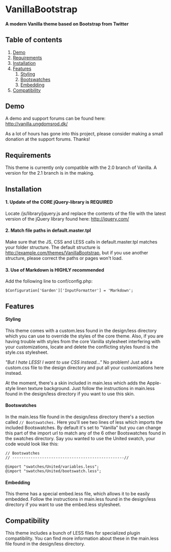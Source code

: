 VanillaBootstrap
================

#### A modern Vanilla theme based on Bootstrap from Twitter

Table of contents
-----------------

1. [Demo](#demo)
2. [Requirements](#requirements)
3. [Installation](#installation)
4. [Features](#features)
	1. [Styling](#styling)
	1. [Bootswatches](#bootswatches)
	2. [Embedding](#embedding)
5. [Compatibility](#compatibility)


Demo
----

A demo and support forums can be found here: http://vanilla.ungdomsrod.dk/

As a lot of hours has gone into this project, please consider making a small donation at the support forums. Thanks!


Requirements
------------

This theme is currently only compatible with the 2.0 branch of Vanilla. A version for the 2.1 branch is in the making.


Installation
------------

#### 1. Update of the CORE jQuery-library is REQUIRED

Locate /js/library/jquery.js and replace the contents of the file with the latest version of the jQuery library found here: http://jquery.com/

#### 2. Match file paths in default.master.tpl

Make sure that the JS, CSS and LESS calls in default.master.tpl matches your folder structure. The default structure is http://example.com/themes/VanillaBootstrap, but if you use another structure, please correct the paths or pages won't load.

#### 3. Use of Markdown is HIGHLY recommended

Add the following line to conf/config.php:
	
	$Configuration['Garden']['InputFormatter'] = 'Markdown';


Features
--------

#### Styling

This theme comes with a custom.less found in the design/less directory which you can use to override the styles of the core theme. Also, if you are having trouble with styles from the core Vanilla stylesheet interfering with your customizations, locate and delete the conflicting styles found is the style.css stylesheet.

_"But I hate LESS! I want to use CSS instead…"_ No problem! Just add a custom.css file to the design directory and put all your customizations here instead.

At the moment, there's a skin included in main.less which adds the Apple-style linen texture background. Just follow the instructions in main.less found in the design/less directory if you want to use this skin.

#### Bootswatches

In the main.less file found in the design/less directory there's a section called `// Bootswatches.` Here you'll see two lines of less which imports the included Bootswatches. By default it's set to "Vanilla" but you can change this part of the import url to match any of the 6 other Bootswatches found in the swatches directory. Say you wanted to use the United swatch, your code would look like this:

	// Bootswatches
	// -------------------------------------------------//
 
	@import "swatches/United/variables.less";
	@import "swatches/United/bootswatch.less";

#### Embedding

This theme has a special embed.less file, which allows it to be easily embedded. Follow the instructions in main.less found in the design/less directory if you want to use the embed.less stylesheet.


Compatibility
-------------

This theme includes a bunch of LESS files for specialized plugin compatibility. You can find more information about these in the main.less file found in the design/less directory.
